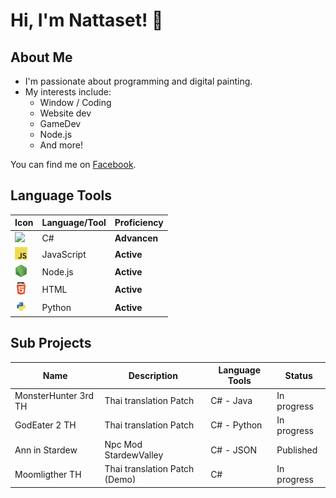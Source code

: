 # Hi, I'm Nattaset! 👋

## About Me
- I'm passionate about programming and digital painting.
- My interests include:
  - Window / Coding
  - Website dev
  - GameDev
  - Node.js
  - And more!

You can find me on [Facebook](https://www.facebook.com/EarthNattasetPanlek/).

## Language Tools
| Icon                                                      | Language/Tool   | Proficiency   |
|-----------------------------------------------------------|-----------------|---------------|
| <img height="20px" src="https://cdn.svgporn.com/logos/c-sharp.svg">           | C#              | **Advancen**      |
| <img height="20px" src="https://raw.githubusercontent.com/github/explore/80688e429a7d4ef2fca1e82350fe8e3517d3494d/topics/javascript/javascript.png">   | JavaScript      | **Active**     |
| <img height="20px" src="https://raw.githubusercontent.com/github/explore/80688e429a7d4ef2fca1e82350fe8e3517d3494d/topics/nodejs/nodejs.png">        | Node.js         | **Active**     |
| <img height="20px" src="https://raw.githubusercontent.com/github/explore/80688e429a7d4ef2fca1e82350fe8e3517d3494d/topics/html/html.png">           | HTML            | **Active**     |
| <img height="20px" src="https://raw.githubusercontent.com/github/explore/80688e429a7d4ef2fca1e82350fe8e3517d3494d/topics/python/python.png">         | Python          | **Active**     |

## Sub Projects
| Name               | Description                           | Language Tools       | Status     |
|--------------------|---------------------------------------|----------------------|------------|
| MonsterHunter 3rd TH  | Thai translation Patch                  | C# - Java            | In progress |
| GodEater 2 TH     | Thai translation Patch                  | C# - Python          | In progress |
| Ann in Stardew    | Npc Mod StardewValley                  | C# - JSON            | Published  |
| Moomligther TH    | Thai translation Patch (Demo)           | C#                   | In progress |
